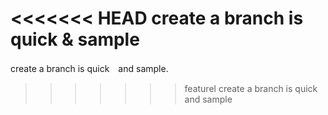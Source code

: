 <<<<<<< HEAD
create a branch is quick & sample
=======
create a branch is quick　and sample.
>>>>>>> featurel
create a branch is quick and sample